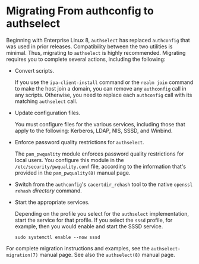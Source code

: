 <!--
SPDX-FileCopyrightText: 2023,2024 Oracle and/or its affiliates.
SPDX-License-Identifier: CC-BY-SA-4.0
-->

# Migrating From authconfig to authselect

Beginning with Enterprise Linux 8, `authselect` has replaced `authconfig` that was used in prior releases. Compatibility between the two utilities is minimal. Thus, migrating to `authselect` is highly recommended. Migrating requires you to complete several actions, including the following:

- Convert scripts.

  If you use the `ipa-client-install` command or the `realm join` command to make the host join a domain, you can remove any `authconfig` call in any scripts. Otherwise, you need to replace each `authconfig` call with its matching `authselect` call.

- Update configuration files.

  You must configure files for the various services, including those that apply to the following: Kerberos, LDAP, NIS, SSSD, and Winbind.

- Enforce password quality restrictions for `authselect`.

  The `pam_pwquality` module enforces password quality restrictions for local users. You configure this module in the `/etc/security/pwquality.conf` file, according to the information that's provided in the `pam_pwquality(8)` manual page.

- Switch from the `authconfig`'s `cacertdir_rehash` tool to the native `openssl rehash` _directory_ command.

- Start the appropriate services.

  Depending on the profile you select for the `authselect` implementation, start the service for that profile. If you select the `sssd` profile, for example, then you would enable and start the SSSD service.

  ```
  sudo systemctl enable --now sssd
  ```

For complete migration instructions and examples, see the `authselect-migration(7)` manual page. See also the `authselect(8)` manual page.
